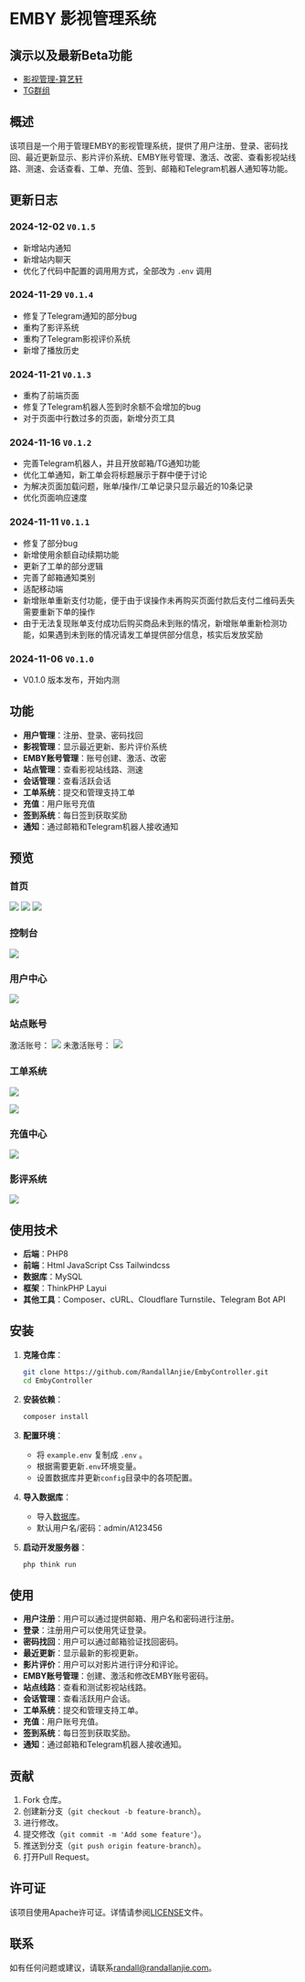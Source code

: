 # EMBY 影视管理系统

## 演示以及最新Beta功能

- [影视管理-算艺轩](https://randallanjie.com/media)
- [TG群组](https://t.me/randall_home)

## 概述

该项目是一个用于管理EMBY的影视管理系统，提供了用户注册、登录、密码找回、最近更新显示、影片评价系统、EMBY账号管理、激活、改密、查看影视站线路、测速、会话查看、工单、充值、签到、邮箱和Telegram机器人通知等功能。

## 更新日志

### 2024-12-02 `V0.1.5`
- 新增站内通知
- 新增站内聊天
- 优化了代码中配置的调用用方式，全部改为 `.env` 调用

### 2024-11-29 `V0.1.4`
- 修复了Telegram通知的部分bug
- 重构了影评系统
- 重构了Telegram影视评价系统
- 新增了播放历史

### 2024-11-21 `V0.1.3`
- 重构了前端页面
- 修复了Telegram机器人签到时余额不会增加的bug
- 对于页面中行数过多的页面，新增分页工具

### 2024-11-16 `V0.1.2`
- 完善Telegram机器人，并且开放邮箱/TG通知功能
- 优化工单通知，新工单会将标题展示于群中便于讨论
- 为解决页面加载问题，账单/操作/工单记录只显示最近的10条记录
- 优化页面响应速度

### 2024-11-11 `V0.1.1`
- 修复了部分bug
- 新增使用余额自动续期功能
- 更新了工单的部分逻辑
- 完善了邮箱通知类别
- 适配移动端
- 新增账单重新支付功能，便于由于误操作未再购买页面付款后支付二维码丢失需要重新下单的操作
- 由于无法复现账单支付成功后购买商品未到账的情况，新增账单重新检测功能，如果遇到未到账的情况请发工单提供部分信息，核实后发放奖励

### 2024-11-06 `V0.1.0`
- V0.1.0 版本发布，开始内测

## 功能

- **用户管理**：注册、登录、密码找回
- **影视管理**：显示最近更新、影片评价系统
- **EMBY账号管理**：账号创建、激活、改密
- **站点管理**：查看影视站线路、测速
- **会话管理**：查看活跃会话
- **工单系统**：提交和管理支持工单
- **充值**：用户账号充值
- **签到系统**：每日签到获取奖励
- **通知**：通过邮箱和Telegram机器人接收通知

## 预览

### 首页

![](image/index1.png)
![](image/index2.png)
![](image/index3.png)

### 控制台

![](image/dashboard.png)

### 用户中心

![](image/user-config.png)

### 站点账号

激活账号：
![](image/account-active.png)
未激活账号：
![](image/account-inactive.png)

### 工单系统

![](image/request-list.png)

![](image/request-detail.png)

### 充值中心

![](image/finace-pay.png)

### 影评系统

![](image/comment-detail.png)

## 使用技术

- **后端**：PHP8
- **前端**：Html JavaScript Css Tailwindcss
- **数据库**：MySQL
- **框架**：ThinkPHP Layui
- **其他工具**：Composer、cURL、Cloudflare Turnstile、Telegram Bot API

## 安装

1. **克隆仓库**：
    ```sh
    git clone https://github.com/RandallAnjie/EmbyController.git
    cd EmbyController
    ```

2. **安装依赖**：
    ```sh
    composer install
    ```

3. **配置环境**：
    - 将 `example.env` 复制成 `.env` 。
    - 根据需要更新`.env`环境变量。
    - 设置数据库并更新`config`目录中的各项配置。

4. **导入数据库**：
    - 导入[数据库](demomedia_2024-12-03.zip)。
    - 默认用户名/密码：admin/A123456

5. **启动开发服务器**：
    ```sh
    php think run
    ```

## 使用

- **用户注册**：用户可以通过提供邮箱、用户名和密码进行注册。
- **登录**：注册用户可以使用凭证登录。
- **密码找回**：用户可以通过邮箱验证找回密码。
- **最近更新**：显示最新的影视更新。
- **影片评价**：用户可以对影片进行评分和评论。
- **EMBY账号管理**：创建、激活和修改EMBY账号密码。
- **站点线路**：查看和测试影视站线路。
- **会话管理**：查看活跃用户会话。
- **工单系统**：提交和管理支持工单。
- **充值**：用户账号充值。
- **签到系统**：每日签到获取奖励。
- **通知**：通过邮箱和Telegram机器人接收通知。

## 贡献

1. Fork 仓库。
2. 创建新分支（`git checkout -b feature-branch`）。
3. 进行修改。
4. 提交修改（`git commit -m 'Add some feature'`）。
5. 推送到分支（`git push origin feature-branch`）。
6. 打开Pull Request。

## 许可证

该项目使用Apache许可证。详情请参阅[LICENSE](LICENSE)文件。

## 联系

如有任何问题或建议，请联系[randall@randallanjie.com](mailto:randall@randallanjie.com)。